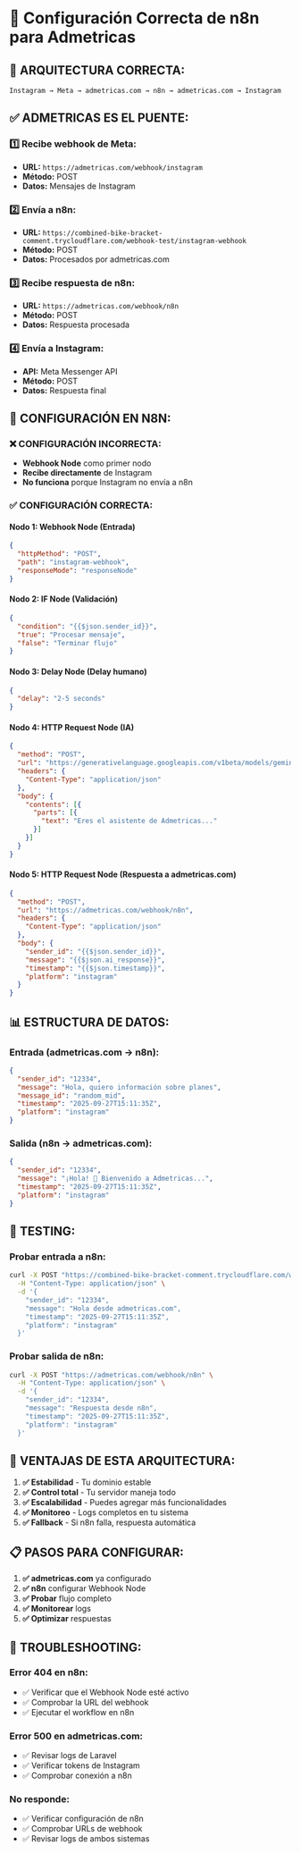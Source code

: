 # 🔧 Configuración Correcta de n8n para Admetricas

## 🎯 **ARQUITECTURA CORRECTA:**

```
Instagram → Meta → admetricas.com → n8n → admetricas.com → Instagram
```

## ✅ **ADMETRICAS ES EL PUENTE:**

### **1️⃣ Recibe webhook de Meta:**
- **URL:** `https://admetricas.com/webhook/instagram`
- **Método:** POST
- **Datos:** Mensajes de Instagram

### **2️⃣ Envía a n8n:**
- **URL:** `https://combined-bike-bracket-comment.trycloudflare.com/webhook-test/instagram-webhook`
- **Método:** POST
- **Datos:** Procesados por admetricas.com

### **3️⃣ Recibe respuesta de n8n:**
- **URL:** `https://admetricas.com/webhook/n8n`
- **Método:** POST
- **Datos:** Respuesta procesada

### **4️⃣ Envía a Instagram:**
- **API:** Meta Messenger API
- **Método:** POST
- **Datos:** Respuesta final

## 🔧 **CONFIGURACIÓN EN N8N:**

### **❌ CONFIGURACIÓN INCORRECTA:**
- **Webhook Node** como primer nodo
- **Recibe directamente** de Instagram
- **No funciona** porque Instagram no envía a n8n

### **✅ CONFIGURACIÓN CORRECTA:**

#### **Nodo 1: Webhook Node (Entrada)**
```json
{
  "httpMethod": "POST",
  "path": "instagram-webhook",
  "responseMode": "responseNode"
}
```

#### **Nodo 2: IF Node (Validación)**
```json
{
  "condition": "{{$json.sender_id}}",
  "true": "Procesar mensaje",
  "false": "Terminar flujo"
}
```

#### **Nodo 3: Delay Node (Delay humano)**
```json
{
  "delay": "2-5 seconds"
}
```

#### **Nodo 4: HTTP Request Node (IA)**
```json
{
  "method": "POST",
  "url": "https://generativelanguage.googleapis.com/v1beta/models/gemini-pro:generateContent",
  "headers": {
    "Content-Type": "application/json"
  },
  "body": {
    "contents": [{
      "parts": [{
        "text": "Eres el asistente de Admetricas..."
      }]
    }]
  }
}
```

#### **Nodo 5: HTTP Request Node (Respuesta a admetricas.com)**
```json
{
  "method": "POST",
  "url": "https://admetricas.com/webhook/n8n",
  "headers": {
    "Content-Type": "application/json"
  },
  "body": {
    "sender_id": "{{$json.sender_id}}",
    "message": "{{$json.ai_response}}",
    "timestamp": "{{$json.timestamp}}",
    "platform": "instagram"
  }
}
```

## 📊 **ESTRUCTURA DE DATOS:**

### **Entrada (admetricas.com → n8n):**
```json
{
  "sender_id": "12334",
  "message": "Hola, quiero información sobre planes",
  "message_id": "random_mid",
  "timestamp": "2025-09-27T15:11:35Z",
  "platform": "instagram"
}
```

### **Salida (n8n → admetricas.com):**
```json
{
  "sender_id": "12334",
  "message": "¡Hola! 👋 Bienvenido a Admetricas...",
  "timestamp": "2025-09-27T15:11:35Z",
  "platform": "instagram"
}
```

## 🧪 **TESTING:**

### **Probar entrada a n8n:**
```bash
curl -X POST "https://combined-bike-bracket-comment.trycloudflare.com/webhook-test/instagram-webhook" \
  -H "Content-Type: application/json" \
  -d '{
    "sender_id": "12334",
    "message": "Hola desde admetricas.com",
    "timestamp": "2025-09-27T15:11:35Z",
    "platform": "instagram"
  }'
```

### **Probar salida de n8n:**
```bash
curl -X POST "https://admetricas.com/webhook/n8n" \
  -H "Content-Type: application/json" \
  -d '{
    "sender_id": "12334",
    "message": "Respuesta desde n8n",
    "timestamp": "2025-09-27T15:11:35Z",
    "platform": "instagram"
  }'
```

## 🎯 **VENTAJAS DE ESTA ARQUITECTURA:**

1. **✅ Estabilidad** - Tu dominio estable
2. **✅ Control total** - Tu servidor maneja todo
3. **✅ Escalabilidad** - Puedes agregar más funcionalidades
4. **✅ Monitoreo** - Logs completos en tu sistema
5. **✅ Fallback** - Si n8n falla, respuesta automática

## 📋 **PASOS PARA CONFIGURAR:**

1. **✅ admetricas.com** ya configurado
2. **✅ n8n** configurar Webhook Node
3. **✅ Probar** flujo completo
4. **✅ Monitorear** logs
5. **✅ Optimizar** respuestas

## 🚨 **TROUBLESHOOTING:**

### **Error 404 en n8n:**
- ✅ Verificar que el Webhook Node esté activo
- ✅ Comprobar la URL del webhook
- ✅ Ejecutar el workflow en n8n

### **Error 500 en admetricas.com:**
- ✅ Revisar logs de Laravel
- ✅ Verificar tokens de Instagram
- ✅ Comprobar conexión a n8n

### **No responde:**
- ✅ Verificar configuración de n8n
- ✅ Comprobar URLs de webhook
- ✅ Revisar logs de ambos sistemas
